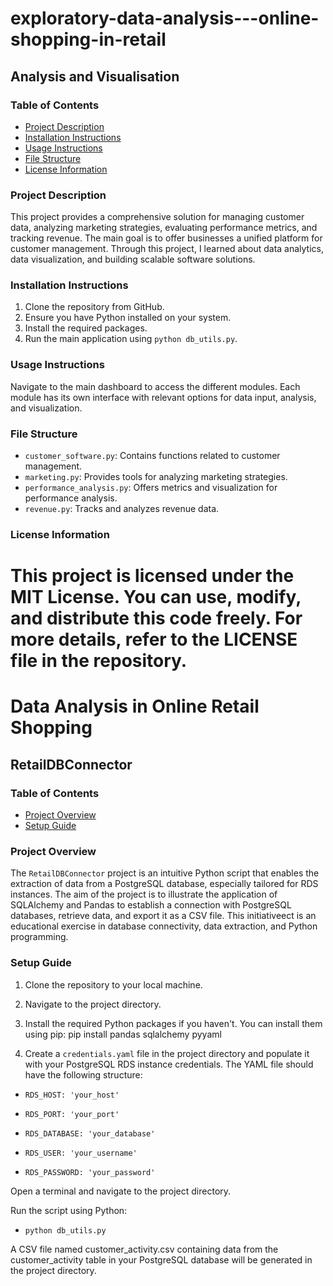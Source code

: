 # exploratory-data-analysis---online-shopping-in-retail
## Analysis and Visualisation

### Table of Contents
- [Project Description](#project-description)
- [Installation Instructions](#installation-instructions)
- [Usage Instructions](#usage-instructions)
- [File Structure](#file-structure)
- [License Information](#license-information)

### Project Description
This project provides a comprehensive solution for managing customer data, analyzing marketing strategies, evaluating performance metrics, and tracking revenue. The main goal is to offer businesses a unified platform for customer management. Through this project, I learned about data analytics, data visualization, and building scalable software solutions.

### Installation Instructions
1. Clone the repository from GitHub.
2. Ensure you have Python installed on your system.
3. Install the required packages.
4. Run the main application using `python db_utils.py`.

### Usage Instructions
Navigate to the main dashboard to access the different modules. Each module has its own interface with relevant options for data input, analysis, and visualization.

### File Structure
- `customer_software.py`: Contains functions related to customer management.
- `marketing.py`: Provides tools for analyzing marketing strategies.
- `performance_analysis.py`: Offers metrics and visualization for performance analysis.
- `revenue.py`: Tracks and analyzes revenue data.

### License Information
This project is licensed under the MIT License. You can use, modify, and distribute this code freely. For more details, refer to the LICENSE file in the repository.
=======
# Data Analysis in Online Retail Shopping

## RetailDBConnector

### Table of Contents
- [Project Overview](#description)
- [Setup Guide](#installation)

### Project Overview
The `RetailDBConnector` project is an intuitive Python script that enables the extraction of data from a PostgreSQL database, especially tailored for RDS instances. The aim of the project is to illustrate the application of SQLAlchemy and Pandas to establish a connection with PostgreSQL databases, retrieve data, and export it as a CSV file. This initiativeect is an educational exercise in database connectivity, data extraction, and Python programming.

### Setup Guide
1. Clone the repository to your local machine.
2. Navigate to the project directory.
3. Install the required Python packages if you haven't. You can install them using pip:
pip install pandas sqlalchemy pyyaml

4. Create a `credentials.yaml` file in the project directory and populate it with your PostgreSQL RDS instance credentials. The YAML file should have the following structure:

- `RDS_HOST: 'your_host'`
  
- `RDS_PORT: 'your_port'`
  
- `RDS_DATABASE: 'your_database'`
  
- `RDS_USER: 'your_username'`
  
- `RDS_PASSWORD: 'your_password'`

Open a terminal and navigate to the project directory.

Run the script using Python:

- `python db_utils.py`

A CSV file named customer_activity.csv containing data from the customer_activity table in your PostgreSQL database will be generated in the project directory.



